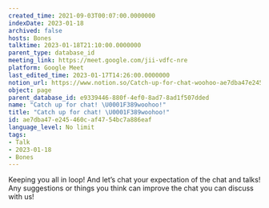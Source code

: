 ```yaml
---
created_time: 2021-09-03T00:07:00.0000000
indexDate: 2023-01-18
archived: false
hosts: Bones
talktime: 2023-01-18T21:10:00.0000000
parent_type: database_id
meeting_link: https://meet.google.com/jii-vdfc-nre
platform: Google Meet
last_edited_time: 2023-01-17T14:26:00.0000000
notion_url: https://www.notion.so/Catch-up-for-chat-woohoo-ae7dba47e245460caf4754bc7a886eaf
object: page
parent_database_id: e9339446-880f-4ef0-8ad7-8ad1f507dded
name: "Catch up for chat! \U0001F389woohoo!"
title: "Catch up for chat! \U0001F389woohoo!"
id: ae7dba47-e245-460c-af47-54bc7a886eaf
language_level: No limit
tags:
- Talk
- 2023-01-18
- Bones
---
```


Keeping you all in loop! And let’s chat your expectation of the chat and talks!
Any suggestions or things you think can improve the chat you can discuss with us!





